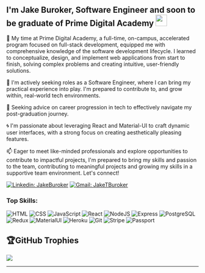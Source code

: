 ## I'm Jake Buroker, Software Engineer and soon to be graduate of Prime Digital Academy <img src="https://raw.githubusercontent.com/MartinHeinz/MartinHeinz/master/wave.gif" width="30px">

🚀 My time at Prime Digital Academy, a full-time, on-campus, accelerated program focused on full-stack development, equipped me with comprehensive knowledge of the software development lifecycle. I learned to conceptualize, design, and implement web applications from start to finish, solving complex problems and creating intuitive, user-friendly solutions.

🔭 I'm actively seeking roles as a Software Engineer, where I can bring my practical experience into play. I'm prepared to contribute to, and grow within, real-world tech environments.

🤔 Seeking advice on career progression in tech to effectively navigate my post-graduation journey.

🌀 I'm passionate about leveraging React and Material-UI to craft dynamic user interfaces, with a strong focus on creating aesthetically pleasing features.

📫 Eager to meet like-minded professionals and explore opportunities to contribute to impactful projects, I'm prepared to bring my skills and passion to the team, contributing to meaningful projects and growing my skills in a supportive team environment. Let's connect!

[![Linkedin: JakeBuroker](https://img.shields.io/badge/-JakeBuroker-blue?style=flat-square&logo=Linkedin&logoColor=white&link=https://www.linkedin.com/in/jakeburoker/)](https://www.linkedin.com/in/jakeburoker/)
[![Gmail: JakeTBuroker](https://img.shields.io/badge/Gmail-D14836?style=for-the-badge&logo=gmail&logoColor=white)](mailto:JakeTBuroker@gmail.com)




### Top Skills:
![HTML](https://img.shields.io/badge/HTML-E34F26?style=for-the-badge&logo=html5&logoColor=white) ![CSS](https://img.shields.io/badge/CSS-1572B6?style=for-the-badge&logo=css3&logoColor=white) ![JavaScript](https://img.shields.io/badge/JavaScript-F7DF1E?style=for-the-badge&logo=javascript&logoColor=black) ![React](https://img.shields.io/badge/react-%2320232a.svg?style=for-the-badge&logo=react&logoColor=%2361DAFB) ![NodeJS](https://img.shields.io/badge/node.js-6DA55F?style=for-the-badge&logo=node.js&logoColor=white) ![Express](https://img.shields.io/badge/Express.js-404D59?style=for-the-badge) ![PostgreSQL](https://img.shields.io/badge/PostgreSQL-316192?style=for-the-badge&logo=postgresql&logoColor=white) ![Redux](https://img.shields.io/badge/Redux-764ABC?style=for-the-badge&logo=redux&logoColor=white) ![MaterialUI](https://img.shields.io/badge/Material--UI-0081CB?style=for-the-badge&logo=material-ui&logoColor=white) ![Heroku](https://img.shields.io/badge/Heroku-430098?style=for-the-badge&logo=heroku&logoColor=white) ![Git](https://img.shields.io/badge/Git-F05032?style=for-the-badge&logo=git&logoColor=white) ![Stripe](https://img.shields.io/badge/Stripe-008CDD?style=for-the-badge&logo=stripe&logoColor=white) ![Passport](https://img.shields.io/badge/Passport-34E27A?style=for-the-badge&logo=passport&logoColor=white)


## 🏆GitHub Trophies
![](https://github-trophies.vercel.app/?username=jakeburoker&theme=radical&no-frame=false&no-bg=false&margin-w=4)

---
